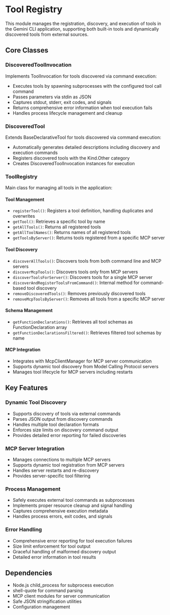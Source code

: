 # Tool Registry

This module manages the registration, discovery, and execution of tools in the Gemini CLI application, supporting both built-in tools and dynamically discovered tools from external sources.

## Core Classes

### DiscoveredToolInvocation
Implements ToolInvocation for tools discovered via command execution:
- Executes tools by spawning subprocesses with the configured tool call command
- Passes parameters via stdin as JSON
- Captures stdout, stderr, exit codes, and signals
- Returns comprehensive error information when tool execution fails
- Handles process lifecycle management and cleanup

### DiscoveredTool
Extends BaseDeclarativeTool for tools discovered via command execution:
- Automatically generates detailed descriptions including discovery and execution commands
- Registers discovered tools with the Kind.Other category
- Creates DiscoveredToolInvocation instances for execution

### ToolRegistry
Main class for managing all tools in the application:

#### Tool Management
- `registerTool()`: Registers a tool definition, handling duplicates and overwrites
- `getTool()`: Retrieves a specific tool by name
- `getAllTools()`: Returns all registered tools
- `getAllToolNames()`: Returns names of all registered tools
- `getToolsByServer()`: Returns tools registered from a specific MCP server

#### Tool Discovery
- `discoverAllTools()`: Discovers tools from both command line and MCP servers
- `discoverMcpTools()`: Discovers tools only from MCP servers
- `discoverToolsForServer()`: Discovers tools for a single MCP server
- `discoverAndRegisterToolsFromCommand()`: Internal method for command-based tool discovery
- `removeDiscoveredTools()`: Removes previously discovered tools
- `removeMcpToolsByServer()`: Removes all tools from a specific MCP server

#### Schema Management
- `getFunctionDeclarations()`: Retrieves all tool schemas as FunctionDeclaration array
- `getFunctionDeclarationsFiltered()`: Retrieves filtered tool schemas by name

#### MCP Integration
- Integrates with McpClientManager for MCP server communication
- Supports dynamic tool discovery from Model Calling Protocol servers
- Manages tool lifecycle for MCP servers including restarts

## Key Features

### Dynamic Tool Discovery
- Supports discovery of tools via external commands
- Parses JSON output from discovery commands
- Handles multiple tool declaration formats
- Enforces size limits on discovery command output
- Provides detailed error reporting for failed discoveries

### MCP Server Integration
- Manages connections to multiple MCP servers
- Supports dynamic tool registration from MCP servers
- Handles server restarts and re-discovery
- Provides server-specific tool filtering

### Process Management
- Safely executes external tool commands as subprocesses
- Implements proper resource cleanup and signal handling
- Captures comprehensive execution metadata
- Handles process errors, exit codes, and signals

### Error Handling
- Comprehensive error reporting for tool execution failures
- Size limit enforcement for tool output
- Graceful handling of malformed discovery output
- Detailed error information in tool results

## Dependencies
- Node.js child_process for subprocess execution
- shell-quote for command parsing
- MCP client modules for server communication
- Safe JSON stringification utilities
- Configuration management